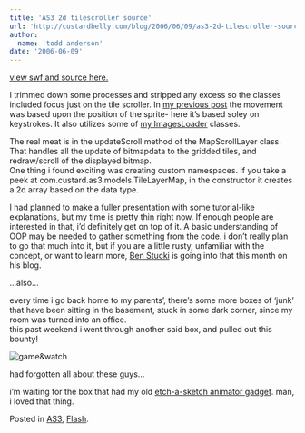 ```yaml
---
title: 'AS3 2d tilescroller source'
url: 'http://custardbelly.com/blog/2006/06/09/as3-2d-tilescroller-source/'
author:
  name: 'todd anderson'
date: '2006-06-09'
---
```


[view swf and source here.](http://www.custardbelly.com/downloads/as3/TileScroller/index.html)

I trimmed down some processes and stripped any excess so the classes included focus just on the tile scroller. In [my previous post](http://custardbelly.com/blog/?p=47) the movement was based upon the position of the sprite- here it’s based soley on keystrokes. It also utilizes some of [my ImagesLoader](http://custardbelly.com/blog/?p=43) classes. 

The real meat is in the updateScroll method of the MapScrollLayer class. That handles all the update of bitmapdata to the gridded tiles, and redraw/scroll of the displayed bitmap.  
One thing i found exciting was creating custom namespaces. If you take a peek at com.custard.as3.models.TileLayerMap, in the constructor it creates a 2d array based on the data type.

I had planned to make a fuller presentation with some tutorial-like explanations, but my time is pretty thin right now. If enough people are interested in that, i’d definitely get on top of it. A basic understanding of OOP may be needed to gather something from the code. i don’t really plan to go that much into it, but if you are a little rusty, unfamiliar with the concept, or want to learn more, [Ben Stucki](http://blog.benstucki.net/) is going into that this month on his blog.

…also…

every time i go back home to my parents’, there’s some more boxes of ‘junk’ that have been sitting in the basement, stuck in some dark corner, since my room was turned into an office.  
this past weekend i went through another said box, and pulled out this bounty!

![game&watch](http://custardbelly.com/blog/images/gamewatch.gif)

had forgotten all about these guys…

i’m waiting for the box that had my old [etch-a-sketch animator gadget](http://en.wikipedia.org/wiki/Image:Etch-A-Sketch_Animator.jpg). man, i loved that thing.

Posted in [AS3](http://custardbelly.com/blog/category/as3/), [Flash](http://custardbelly.com/blog/category/flash/).
